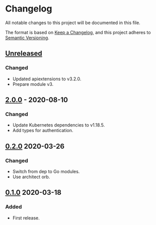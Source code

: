 # Changelog

All notable changes to this project will be documented in this file.

The format is based on [Keep a Changelog](https://keepachangelog.com/en/1.0.0/),
and this project adheres to [Semantic Versioning](https://semver.org/spec/v2.0.0.html).

## [Unreleased]

### Changed

- Updated apiextensions to v3.2.0.
- Prepare module v3.

## [2.0.0] - 2020-08-10

### Changed

- Update Kubernetes dependencies to v1.18.5.
- Add types for authentication.

## [0.2.0] 2020-03-26

### Changed

- Switch from dep to Go modules.
- Use architect orb.

## [0.1.0] 2020-03-18

### Added

- First release.

[Unreleased]: https://github.com/giantswarm/kubeconfig/compare/v2.0.0...HEAD
[2.0.0]: https://github.com/giantswarm/kubeconfig/compare/v0.2.0...v2.0.0
[0.2.0]: https://github.com/giantswarm/helmclient/compare/v0.1.0...v0.2.0

[0.1.0]: https://github.com/giantswarm/kubeconfig/releases/tag/v0.1.0
